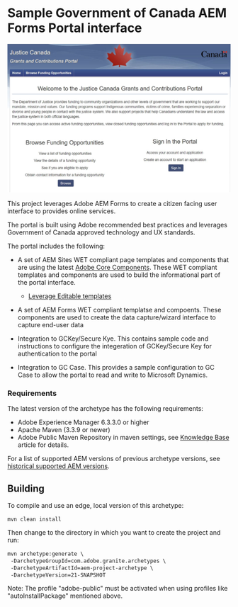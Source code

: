 # Sample Government of Canada AEM Forms Portal interface

![](https://github.com/jcharbon2008/AdobePortal/blob/master/GCPortal.JPG)


This project leverages Adobe AEM Forms to create a citizen facing user interface to provides online services.

The portal is built using Adobe recommended best practices and leverages Government of Canada approved technology and UX standards.

The portal includes the following:

* A set of AEM Sites WET compliant page templates and components that are using the latest [Adobe Core Components](https://docs.adobe.com/content/help/en/experience-manager-core-components/using/introduction.html). These WET compliant templates and components are used to build the informational part of the portal interface.

    * [Leverage Editable templates](https://helpx.adobe.com/ca/experience-manager/6-4/sites/developing/using/page-templates-editable.html)
    
* A set of AEM Forms WET compliant templatse and compoents. These components are used to create the data capture/wizard interface to capture end-user data

* Integration to GCKey/Secure Kye. This contains sample code and instructions to configure the integeration of GCKey/Secure Key for authentication to the portal

* Integration to GC Case. This provides a sample configuration to GC Case to allow the portal to read and write to Microsoft Dynamics.

### Requirements

The latest version of the archetype has the following requirements:

* Adobe Experience Manager 6.3.3.0 or higher
* Apache Maven (3.3.9 or newer)
* Adobe Public Maven Repository in maven settings, see [Knowledge Base](https://helpx.adobe.com/experience-manager/kb/SetUpTheAdobeMavenRepository.html) article for details.

For a list of supported AEM versions of previous archetype versions, see [historical supported AEM versions](VERSIONS.md).

## Building

To compile and use an edge, local version of this archetype:

    mvn clean install

Then change to the directory in which you want to create the project and run:

    mvn archetype:generate \
     -DarchetypeGroupId=com.adobe.granite.archetypes \
     -DarchetypeArtifactId=aem-project-archetype \
     -DarchetypeVersion=21-SNAPSHOT

Note: The profile "adobe-public" must be activated when using profiles like "autoInstallPackage" mentioned above.
